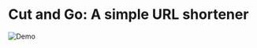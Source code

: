 # Cut and Go: A simple URL shortener

![Demo](https://raw.githubusercontent.com/codegleb/cut_and_go/master/assets/demo.gif)
